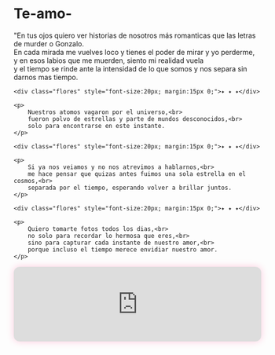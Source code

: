 # Te-amo-
<div class="poema">
    <p>
        "En tus ojos quiero ver historias de nosotros más romanticas que las letras de murder o Gonzalo.<br>
        En cada mirada me vuelves loco y tienes el poder de mirar y yo perderme,<br>
        y en esos labios que me muerden, siento mi realidad vuela<br>
        y el tiempo se rinde ante la intensidad de lo que somos y nos separa sin darnos mas tiempo.
    </p>

    <div class="flores" style="font-size:20px; margin:15px 0;">✦ ✦ ✦</div>

    <p>
        Nuestros atomos vagaron por el universo,<br>
        fueron polvo de estrellas y parte de mundos desconocidos,<br>
        solo para encontrarse en este instante.
    </p>

    <div class="flores" style="font-size:20px; margin:15px 0;">✦ ✦ ✦</div>

    <p>
        Si ya nos veiamos y no nos atrevimos a hablarnos,<br>
        me hace pensar que quizas antes fuimos una sola estrella en el cosmos,<br>
        separada por el tiempo, esperando volver a brillar juntos.
    </p>

    <div class="flores" style="font-size:20px; margin:15px 0;">✦ ✦ ✦</div>

    <p>
        Quiero tomarte fotos todos los dias,<br>
        no solo para recordar lo hermosa que eres,<br>
        sino para capturar cada instante de nuestro amor,<br>
        porque incluso el tiempo merece envidiar nuestro amor.
    </p>
</div>

<!-- REPRODUCTOR SPOTIFY CON LA CANCIÓN ORIGINAL -->
<div class="spotify-player">
    <iframe 
        style="border-radius:12px; box-shadow: 0 0 15px rgba(255,0,102,0.2);" 
        src="https://open.spotify.com/embed/track/1MKsphr9WmAkAGameksHDu?utm_source=generator&theme=0" 
        width="100%" 
        height="152" 
        frameborder="0" 
        allowfullscreen="" 
        allow="autoplay; clipboard-write; encrypted-media; fullscreen; picture-in-picture" 
        loading="lazy">
    </iframe>
</div>